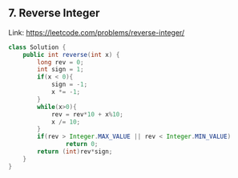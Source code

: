 ## 7. Reverse Integer
Link: https://leetcode.com/problems/reverse-integer/

```java
class Solution {
    public int reverse(int x) {
        long rev = 0;
        int sign = 1;
        if(x < 0){
            sign = -1;
            x *= -1;
        }
        while(x>0){
            rev = rev*10 + x%10;
            x /= 10;
        }
        if(rev > Integer.MAX_VALUE || rev < Integer.MIN_VALUE)
                return 0;
        return (int)rev*sign;
    }
}

```